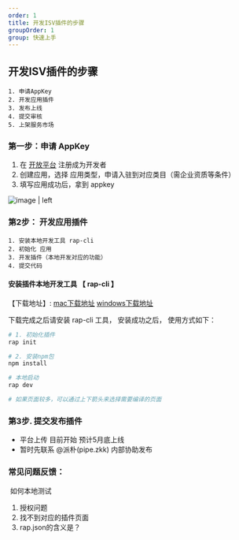 ```yaml
---
order: 1
title: 开发ISV插件的步骤
groupOrder: 1
group: 快速上手
---
```



## 开发ISV插件的步骤
```plain
1. 申请AppKey
2. 开发应用插件
3. 发布上线
4. 提交审核
5. 上架服务市场
```

### 第一步：申请 AppKey
1. 在 [开放平台](https://open.1688.com/) 注册成为开发者
2. 创建应用，选择 应用类型，申请入驻到对应类目（需企业资质等条件）
3. 填写应用成功后，拿到 appkey

![image | left](https://gw.alicdn.com/tfs/TB1e4NDm49YBuNjy0FfXXXIsVXa-2608-1316.png "")


### 第2步： 开发应用插件

```plain
1. 安装本地开发工具 rap-cli 
2. 初始化 应用
3. 开发插件（本地开发对应的功能）
4. 提交代码
```

#### 安装插件本地开发工具 【 rap-cli 】
【下载地址】: 
[mac下载地址](http://rap-package.oss-cn-beijing.aliyuncs.com/rap.pkg)
[windows下载地址](http://rap-package.oss-cn-beijing.aliyuncs.com/rap.msi)

下载完成之后请安装 rap-cli 工具， 安装成功之后， 使用方式如下：

```bash
# 1. 初始化插件
rap init

# 2. 安装npm包
npm install 

# 本地启动
rap dev 

# 如果页面较多，可以通过上下箭头来选择需要编译的页面

```

### 第3步. 提交发布插件
* 平台上传  目前开始 预计5月底上线 
* 暂时先联系 @派朴(pipe.zkk)  内部协助发布

### 常见问题反馈：

  如何本地测试

1. 授权问题
2. 找不到对应的插件页面
3. rap.json的含义是？

